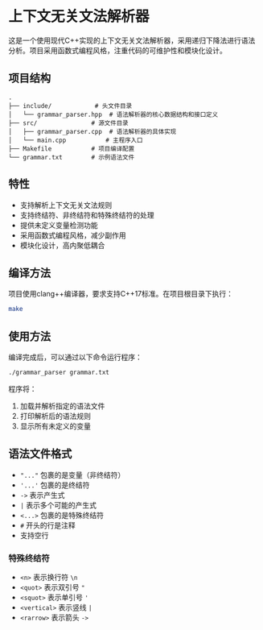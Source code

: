 # 上下文无关文法解析器

这是一个使用现代C++实现的上下文无关文法解析器，采用递归下降法进行语法分析。项目采用函数式编程风格，注重代码的可维护性和模块化设计。

## 项目结构

```
.
├── include/            # 头文件目录
│   └── grammar_parser.hpp  # 语法解析器的核心数据结构和接口定义
├── src/               # 源文件目录
│   ├── grammar_parser.cpp  # 语法解析器的具体实现
│   └── main.cpp           # 主程序入口
├── Makefile           # 项目编译配置
└── grammar.txt        # 示例语法文件
```

## 特性

- 支持解析上下文无关文法规则
- 支持终结符、非终结符和特殊终结符的处理
- 提供未定义变量检测功能
- 采用函数式编程风格，减少副作用
- 模块化设计，高内聚低耦合

## 编译方法

项目使用clang++编译器，要求支持C++17标准。在项目根目录下执行：

```bash
make
```

## 使用方法

编译完成后，可以通过以下命令运行程序：

```bash
./grammar_parser grammar.txt
```

程序将：
1. 加载并解析指定的语法文件
2. 打印解析后的语法规则
3. 显示所有未定义的变量

## 语法文件格式

- `"..."` 包裹的是变量（非终结符）
- `'...'` 包裹的是终结符
- `->` 表示产生式
- `|` 表示多个可能的产生式
- `<...>` 包裹的是特殊终结符
- `#` 开头的行是注释
- 支持空行

### 特殊终结符

- `<n>` 表示换行符 `\n`
- `<quot>` 表示双引号 `"`
- `<squot>` 表示单引号 `'`
- `<vertical>` 表示竖线 `|`
- `<rarrow>` 表示箭头 `->`